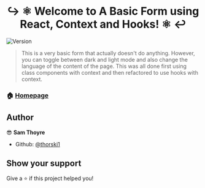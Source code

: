 <h1 align="center">↪ ⚛ Welcome to A Basic Form using React, Context and Hooks! ⚛ ↩</h1>
<p>
  <img alt="Version" src="https://img.shields.io/npm/v/A Basic Form using React, Context and Hooks!.svg">
</p>

> This is a very basic form that actually doesn't do anything. However, you can toggle between dark and light mode and also change the language of the content of the page.  This was all done first using class components with context and then refactored to use hooks with context.

### 🏠 [Homepage](https://agitated-golick-6ee84c.netlify.com)

## Author

😎 **Sam Thoyre**

* Github: [@thorski1](https://github.com/thorski1)

## Show your support

Give a ⭐️ if this project helped you!
